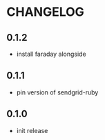 # CHANGELOG

## 0.1.2
- install faraday alongside

## 0.1.1
- pin version of sendgrid-ruby

## 0.1.0
- init release
